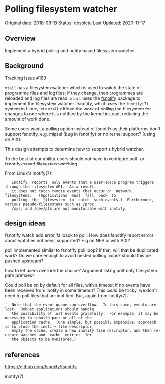 # Polling filesystem watcher

Original date: 2018-08-13
Status: obsolete
Last Updated: 2020-11-17

## Overview

Implement a hybrid polling and notify based filesystem watcher.

## Background

Tracking issue #169

`mtail` has a filesystem watcher which is used to watch the state of programme
files and log files; if they change, then programmes are reloaded and log files
are read.  `mtail` uses the [fsnotify](https://github.com/fsnotify/fsnotify)
package to implement the filesystem watcher.  fsnotify, which uses the
`inotify(7)` system in Linux, lets `mtail` offload the work of polling the
filesystem for changes to one where it is notified by the kernel instead,
reducing the amount of work done.

Some users want a polling option instead of fsnotify as their platforms don't
support fsnotify, e.g. mipsel (bug in fsnotify) or no kernel support? (using on
AIX).

This design attempts to determine how to support a hybrid watcher.

To the best of our ability, users should not have to configure poll- or fsnotify-based filesystem watching.

From Linux's inotify(7):

       Inotify  reports  only events that a user-space program triggers through the filesystem API.  As a result,
       it does not catch remote events that occur on  network  filesystems.   (Applications  must  fall  back  to
       polling  the  filesystem  to  catch  such events.)  Furthermore, various pseudo-filesystems such as /proc,
       /sys, and /dev/pts are not monitorable with inotify.

## design ideas

fsnotify watch add error, fallback to poll.  How does fsnotify report errors about watches not being supported?  E.g on NFS or with AIX?

poll implemented similar to fsnotify poll loop?  if that, will that be duplicated work?  Do we care enough to avoid nested polling loops?  should this be pushed upstream?

how to let users override the choice?  Argument listing poll-only filesystem path prefixes?

Could poll be on by default for all files, with a timeout if no events have been received from inotify in some timeout?  This could be tricky, we don't need to poll files that are inotified.  But, again from inotify(7):

       Note that the event queue can overflow.  In this case, events are lost.  Robust applications should handle
       the possibility of lost events gracefully.  For example, it may be necessary to rebuild part or all of the
       application cache.  (One simple, but possibly expensive, approach is to close the inotify file descriptor,
       empty the cache, create a new inotify file descriptor, and then re-create watches and  cache  entries  for
       the objects to be monitored.)


## references

https://github.com/fsnotify/fsnotify

inotify(7)

